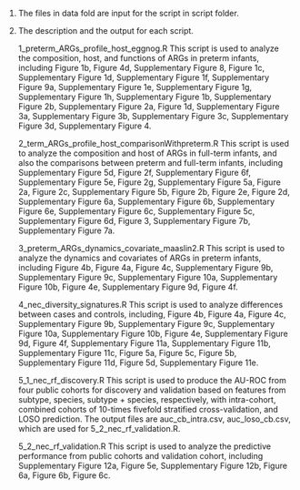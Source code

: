 1. The files in data fold are input for the script in script folder.
2. The description and the output for each script.
   
   1_preterm_ARGs_profile_host_eggnog.R
   This script is used to analyze the composition, host, and functions of ARGs in preterm infants, including Figure 1b, Figure 4d, Supplementary Figure 8, Figure 1c, Supplementary Figure 1d, Supplementary Figure 1f, Supplementary Figure 9a, Supplementary Figure 1e, Supplementary Figure 1g, Supplementary Figure 1h, Supplementary Figure 1b, Supplementary Figure 2b, Supplementary Figure 2a, Figure 1d, Supplementary Figure 3a, Supplementary Figure 3b, Supplementary Figure 3c, Supplementary Figure 3d, Supplementary Figure 4.

   2_term_ARGs_profile_host_comparisonWithpreterm.R
   This script is used to analyze the composition and host of ARGs in full-term infants, and also the comparisons between preterm and full-term infants, including Supplementary Figure 5d, Figure 2f, Supplementary Figure 6f, Supplementary Figure 5e, Figure 2g, Supplementary Figure 5a, Figure 2a, Figure 2c, Supplementary Figure 5b, Figure 2b, Figure 2e, Figure 2d, Supplementary Figure 6a, Supplementary Figure 6b, Supplementary Figure 6e, Supplementary Figure 6c, Supplementary Figure 5c, Supplementary Figure 6d, Figure 3, Supplementary Figure 7b, Supplementary Figure 7a.

   3_preterm_ARGs_dynamics_covariate_maaslin2.R
   This script is used to analyze the dynamics and covariates of ARGs in preterm infants, including Figure 4b, Figure 4a, Figure 4c, Supplementary Figure 9b, Supplementary Figure 9c, Supplementary Figure 10a, Supplementary Figure 10b, Figure 4e, Supplementary Figure 9d, Figure 4f.

   4_nec_diversity_signatures.R
   This script is used to analyze differences between cases and controls, including, Figure 4b, Figure 4a, Figure 4c, Supplementary Figure 9b, Supplementary Figure 9c, Supplementary Figure 10a, Supplementary Figure 10b, Figure 4e, Supplementary Figure 9d, Figure 4f, Supplementary Figure 11a, Supplementary Figure 11b, Supplementary Figure 11c, Figure 5a, Figure 5c, Figure 5b, Supplementary Figure 11d, Figure 5d, Supplementary Figure 11e.

   5_1_nec_rf_discovery.R
   This script is used to produce the AU-ROC from four public cohorts for discovery and validation based on features from subtype, species, subtype + species, respectively, with intra-cohort, combined cohorts of 10-times fivefold stratified cross-validation, and LOSO prediction. The output files are auc_cb_intra.csv, auc_loso_cb.csv, which are used for 5_2_nec_rf_validation.R.

   5_2_nec_rf_validation.R
   This script is used to analyze the predictive performance from public cohorts and validation cohort, including Supplementary Figure 12a, Figure 5e, Supplementary Figure 12b, Figure 6a, Figure 6b, Figure 6c.
